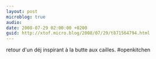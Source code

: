 ```yaml
---
layout: post
microblog: true
audio: 
date: 2008-07-29 02:00:00 +0200
guid: http://xtof.micro.blog/2008/07/29/t871564794.html
---
```

retour d'un déj inspirant à la butte aux cailles. #openkitchen
